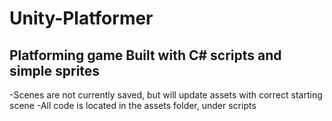 # Unity-Platformer

## Platforming game Built with C# scripts and simple sprites

-Scenes are not currently saved, but will update assets with correct starting scene
-All code is located in the assets folder, under scripts
